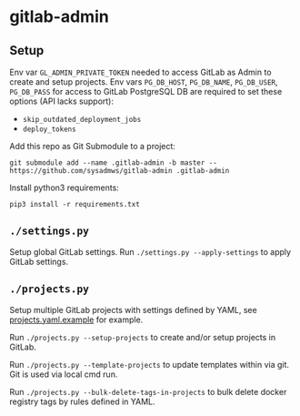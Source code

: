 # gitlab-admin

## Setup
Env var `GL_ADMIN_PRIVATE_TOKEN` needed to access GitLab as Admin to create and setup projects.
Env vars `PG_DB_HOST`, `PG_DB_NAME`, `PG_DB_USER`, `PG_DB_PASS` for access to GitLab PostgreSQL DB are required to set these options (API lacks support):
- `skip_outdated_deployment_jobs`
- `deploy_tokens`

Add this repo as Git Submodule to a project:
```
git submodule add --name .gitlab-admin -b master -- https://github.com/sysadmws/gitlab-admin .gitlab-admin
```

Install python3 requirements:
```
pip3 install -r requirements.txt
```

## `./settings.py`
Setup global GitLab settings.
Run `./settings.py --apply-settings` to apply GitLab settings.

## `./projects.py`
Setup multiple GitLab projects with settings defined by YAML, see [projects.yaml.example](projects.yaml.example) for example.

Run `./projects.py --setup-projects` to create and/or setup projects in GitLab.

Run `./projects.py --template-projects` to update templates within via git.
Git is used via local cmd run.

Run `./projects.py --bulk-delete-tags-in-projects` to bulk delete docker registry tags by rules defined in YAML.
